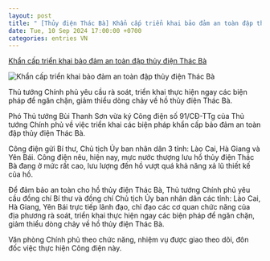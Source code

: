 ```yaml
---
layout: post
title: " [Thủy điện Thác Bà] Khẩn cấp triển khai bảo đảm an toàn đập thủy điện Thác Bà"
date: Tue, 10 Sep 2024 17:00:00 +0700
categories: entries VN
---
```

[Khẩn cấp triển khai bảo đảm an toàn đập thủy điện Thác Bà](https://laodongthudo.vn/khan-cap-trien-khai-bao-dam-an-toan-dap-thuy-dien-thac-ba-177058.html)

![Khẩn cấp triển khai bảo đảm an toàn đập thủy điện Thác Bà](https://laodongthudo.vn/stores/news_dataimages/2024/092024/10/16/in_social/58-1722946131-thacba4-1725958707271117425009420240910164624.jpg?randTime=1725967961)

Thủ tướng Chính phủ yêu cầu rà soát, triển khai thực hiện ngay các biện pháp để ngăn chặn, giảm thiểu dòng chảy về hồ thủy điện Thác Bà.

Phó Thủ tướng Bùi Thanh Sơn vừa ký Công điện số 91/CĐ-TTg của Thủ tướng Chính phủ về việc triển khai các biện pháp khẩn cấp bảo đảm an toàn đập thủy điện Thác Bà.

Công điện gửi Bí thư, Chủ tịch Ủy ban nhân dân 3 tỉnh: Lào Cai, Hà Giang và Yên Bái. Công điện nêu, hiện nay, mực nước thượng lưu hồ thủy điện Thác Bà đang ở mức rất cao, lưu lượng đến hồ vượt quá khả năng xả lũ thiết kế của hồ.

Để đảm bảo an toàn cho hồ thủy điện Thác Bà, Thủ tướng Chính phủ yêu cầu đồng chí Bí thư và đồng chí Chủ tịch Ủy ban nhân dân các tỉnh: Lào Cai, Hà Giang, Yên Bái trực tiếp lãnh đạo, chỉ đạo các cơ quan chức năng của địa phương rà soát, triển khai thực hiện ngay các biện pháp để ngăn chặn, giảm thiểu dòng chảy về hồ thủy điện Thác Bà.

Văn phòng Chính phủ theo chức năng, nhiệm vụ được giao theo dõi, đôn đốc việc thực hiện Công điện này.

